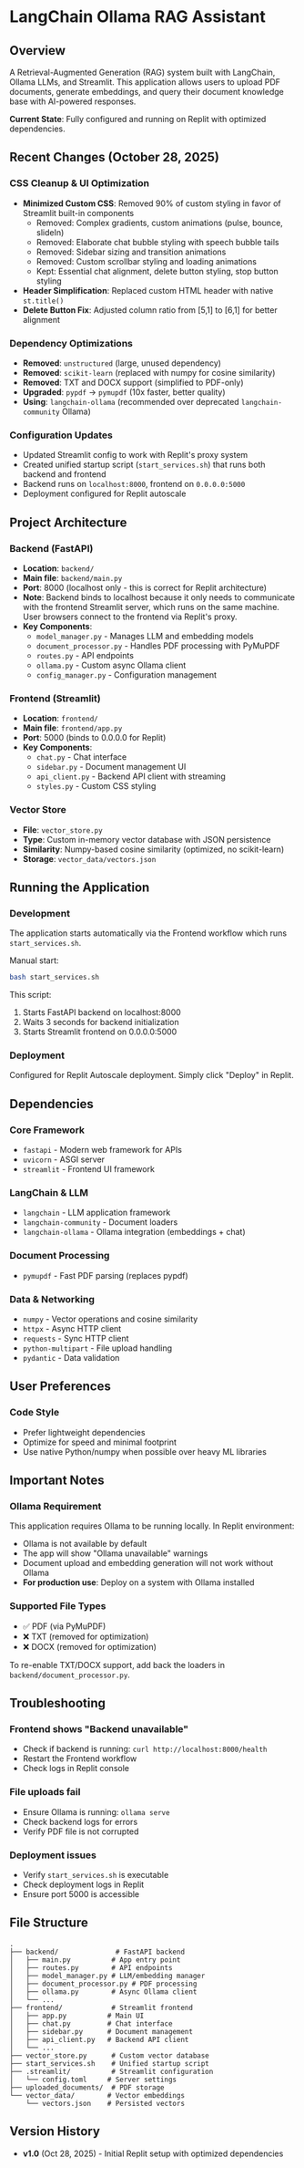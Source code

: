 # LangChain Ollama RAG Assistant

## Overview
A Retrieval-Augmented Generation (RAG) system built with LangChain, Ollama LLMs, and Streamlit. This application allows users to upload PDF documents, generate embeddings, and query their document knowledge base with AI-powered responses.

**Current State**: Fully configured and running on Replit with optimized dependencies.

## Recent Changes (October 28, 2025)

### CSS Cleanup & UI Optimization
- **Minimized Custom CSS**: Removed 90% of custom styling in favor of Streamlit built-in components
  - Removed: Complex gradients, custom animations (pulse, bounce, slideIn)
  - Removed: Elaborate chat bubble styling with speech bubble tails
  - Removed: Sidebar sizing and transition animations
  - Removed: Custom scrollbar styling and loading animations
  - Kept: Essential chat alignment, delete button styling, stop button styling
- **Header Simplification**: Replaced custom HTML header with native `st.title()`
- **Delete Button Fix**: Adjusted column ratio from [5,1] to [6,1] for better alignment

### Dependency Optimizations
- **Removed**: `unstructured` (large, unused dependency)
- **Removed**: `scikit-learn` (replaced with numpy for cosine similarity)
- **Removed**: TXT and DOCX support (simplified to PDF-only)
- **Upgraded**: `pypdf` → `pymupdf` (10x faster, better quality)
- **Using**: `langchain-ollama` (recommended over deprecated `langchain-community` Ollama)

### Configuration Updates
- Updated Streamlit config to work with Replit's proxy system
- Created unified startup script (`start_services.sh`) that runs both backend and frontend
- Backend runs on `localhost:8000`, frontend on `0.0.0.0:5000`
- Deployment configured for Replit autoscale

## Project Architecture

### Backend (FastAPI)
- **Location**: `backend/`
- **Main file**: `backend/main.py`
- **Port**: 8000 (localhost only - this is correct for Replit architecture)
- **Note**: Backend binds to localhost because it only needs to communicate with the frontend Streamlit server, which runs on the same machine. User browsers connect to the frontend via Replit's proxy.
- **Key Components**:
  - `model_manager.py` - Manages LLM and embedding models
  - `document_processor.py` - Handles PDF processing with PyMuPDF
  - `routes.py` - API endpoints
  - `ollama.py` - Custom async Ollama client
  - `config_manager.py` - Configuration management

### Frontend (Streamlit)
- **Location**: `frontend/`
- **Main file**: `frontend/app.py`
- **Port**: 5000 (binds to 0.0.0.0 for Replit)
- **Key Components**:
  - `chat.py` - Chat interface
  - `sidebar.py` - Document management UI
  - `api_client.py` - Backend API client with streaming
  - `styles.py` - Custom CSS styling

### Vector Store
- **File**: `vector_store.py`
- **Type**: Custom in-memory vector database with JSON persistence
- **Similarity**: Numpy-based cosine similarity (optimized, no scikit-learn)
- **Storage**: `vector_data/vectors.json`

## Running the Application

### Development
The application starts automatically via the Frontend workflow which runs `start_services.sh`.

Manual start:
```bash
bash start_services.sh
```

This script:
1. Starts FastAPI backend on localhost:8000
2. Waits 3 seconds for backend initialization
3. Starts Streamlit frontend on 0.0.0.0:5000

### Deployment
Configured for Replit Autoscale deployment. Simply click "Deploy" in Replit.

## Dependencies

### Core Framework
- `fastapi` - Modern web framework for APIs
- `uvicorn` - ASGI server
- `streamlit` - Frontend UI framework

### LangChain & LLM
- `langchain` - LLM application framework
- `langchain-community` - Document loaders
- `langchain-ollama` - Ollama integration (embeddings + chat)

### Document Processing
- `pymupdf` - Fast PDF parsing (replaces pypdf)

### Data & Networking
- `numpy` - Vector operations and cosine similarity
- `httpx` - Async HTTP client
- `requests` - Sync HTTP client
- `python-multipart` - File upload handling
- `pydantic` - Data validation

## User Preferences

### Code Style
- Prefer lightweight dependencies
- Optimize for speed and minimal footprint
- Use native Python/numpy when possible over heavy ML libraries

## Important Notes

### Ollama Requirement
This application requires Ollama to be running locally. In Replit environment:
- Ollama is not available by default
- The app will show "Ollama unavailable" warnings
- Document upload and embedding generation will not work without Ollama
- **For production use**: Deploy on a system with Ollama installed

### Supported File Types
- ✅ PDF (via PyMuPDF)
- ❌ TXT (removed for optimization)
- ❌ DOCX (removed for optimization)

To re-enable TXT/DOCX support, add back the loaders in `backend/document_processor.py`.

## Troubleshooting

### Frontend shows "Backend unavailable"
- Check if backend is running: `curl http://localhost:8000/health`
- Restart the Frontend workflow
- Check logs in Replit console

### File uploads fail
- Ensure Ollama is running: `ollama serve`
- Check backend logs for errors
- Verify PDF file is not corrupted

### Deployment issues
- Verify `start_services.sh` is executable
- Check deployment logs in Replit
- Ensure port 5000 is accessible

## File Structure
```
.
├── backend/              # FastAPI backend
│   ├── main.py          # App entry point
│   ├── routes.py        # API endpoints
│   ├── model_manager.py # LLM/embedding manager
│   ├── document_processor.py # PDF processing
│   ├── ollama.py        # Async Ollama client
│   └── ...
├── frontend/            # Streamlit frontend
│   ├── app.py          # Main UI
│   ├── chat.py         # Chat interface
│   ├── sidebar.py      # Document management
│   ├── api_client.py   # Backend API client
│   └── ...
├── vector_store.py      # Custom vector database
├── start_services.sh    # Unified startup script
├── .streamlit/          # Streamlit configuration
│   └── config.toml     # Server settings
├── uploaded_documents/  # PDF storage
└── vector_data/        # Vector embeddings
    └── vectors.json    # Persisted vectors
```

## Version History
- **v1.0** (Oct 28, 2025) - Initial Replit setup with optimized dependencies
